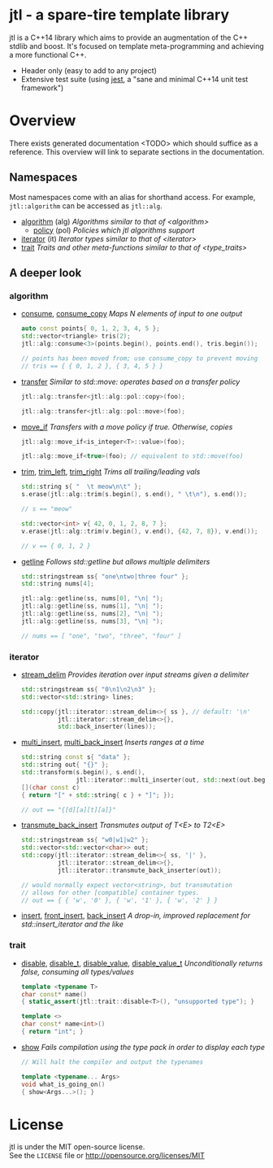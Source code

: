 # jtl - a spare-tire template library
jtl is a C++14 library which aims to provide an augmentation of the C++ stdlib and boost. It's focused on template meta-programming and achieving a more functional C++.

  * Header only (easy to add to any project)
  * Extensive test suite (using [jest](https://github.com/jeaye/jest), a "sane and minimal C++14 unit test framework")

# Overview
There exists generated documentation \<TODO\> which should suffice as a reference. This overview will link to separate sections in the documentation.

## Namespaces
Most namespaces come with an alias for shorthand access. For example, `jtl::algorithm` can be accessed as `jtl::alg`.

  * [algorithm]() (alg)
    *Algorithms similar to that of \<algorithm\>*
    * [policy]() (pol)
      *Policies which jtl algorithms support*
  * [iterator]() (it)
    *Iterator types similar to that of \<iterator\>*
  * [trait]()
    *Traits and other meta-functions similar to that of \<type_traits\>*

## A deeper look

### algorithm

  * [consume](), [consume_copy]()
    *Maps N elements of input to one output*  
    ```cpp
    auto const points{ 0, 1, 2, 3, 4, 5 };
    std::vector<triangle> tris(2);
    jtl::alg::consume<3>(points.begin(), points.end(), tris.begin());

    // points has been moved from; use consume_copy to prevent moving
    // tris == { { 0, 1, 2 }, { 3, 4, 5 } }
    ```
  * [transfer]()
    *Similar to std::move: operates based on a transfer policy*  
    ```cpp
    jtl::alg::transfer<jtl::alg::pol::copy>(foo);

    jtl::alg::transfer<jtl::alg::pol::move>(foo);
    ```
  * [move_if]()
    *Transfers with a move policy if true. Otherwise, copies*  
    ```cpp
    jtl::alg::move_if<is_integer<T>::value>(foo);

    jtl::alg::move_if<true>(foo); // equivalent to std::move(foo)
    ```
  * [trim](), [trim_left](), [trim_right]()
    *Trims all trailing/leading vals*
    ```cpp
    std::string s{ "  \t meow\n\t" };
    s.erase(jtl::alg::trim(s.begin(), s.end(), " \t\n"), s.end());

    // s == "meow"

    std::vector<int> v{ 42, 0, 1, 2, 8, 7 };
    v.erase(jtl::alg::trim(v.begin(), v.end(), {42, 7, 8}), v.end());

    // v == { 0, 1, 2 }
    ```
  * [getline]()
    *Follows std::getline but allows multiple delimiters*
    ```cpp
    std::stringstream ss{ "one\ntwo|three four" };
    std::string nums[4];

    jtl::alg::getline(ss, nums[0], "\n| ");
    jtl::alg::getline(ss, nums[1], "\n| ");
    jtl::alg::getline(ss, nums[2], "\n| ");
    jtl::alg::getline(ss, nums[3], "\n| ");
    
    // nums == [ "one", "two", "three", "four" ]
    ```

### iterator

  * [stream_delim]()
    *Provides iteration over input streams given a delimiter*
    ```cpp
    std::stringstream ss{ "0\n1\n2\n3" };
    std::vector<std::string> lines;

    std::copy(jtl::iterator::stream_delim<>{ ss }, // default: '\n'
              jtl::iterator::stream_delim<>{},
              std::back_inserter(lines));
    ```
  * [multi_insert](), [multi_back_insert]()
    *Inserts ranges at a time*
    ```cpp
    std::string const s{ "data" };
    std::string out{ "{}" };
    std::transform(s.begin(), s.end(),
                   jtl::iterator::multi_inserter(out, std::next(out.begin())),
    [](char const c)
    { return "[" + std::string{ c } + "]"; });
    
    // out == "{[d][a][t][a]}"
    ```
  * [transmute_back_insert]()
    *Transmutes output of T\<E\> to T2\<E\>*
    ```cpp
    std::stringstream ss{ "w0|w1|w2" };
    std::vector<std::vector<char>> out;
    std::copy(jtl::iterator::stream_delim<>{ ss, '|' },
              jtl::iterator::stream_delim<>{},
              jtl::iterator::transmute_back_inserter(out));
    
    // would normally expect vector<string>, but transmutation
    // allows for other [compatible] container types.
    // out == { { 'w', '0' }, { 'w', '1' }, { 'w', '2' } }
    ```
  * [insert](), [front_insert](), [back_insert]()
    *A drop-in, improved replacement for std::insert_iterator and the like*

### trait

  * [disable](), [disable_t](), [disable_value](), [disable_value_t]()
    *Unconditionally returns false, consuming all types/values*
    ```cpp
    template <typename T>
    char const* name()
    { static_assert(jtl::trait::disable<T>(), "unsupported type"); }

    template <>
    char const* name<int>()
    { return "int"; }
    ```
  * [show]()
    *Fails compilation using the type pack in order to display each type*
    ```cpp
    // Will halt the compiler and output the typenames

    template <typename... Args>
    void what_is_going_on()
    { show<Args...>(); } 
    ```

# License
jtl is under the MIT open-source license.  
See the `LICENSE` file or http://opensource.org/licenses/MIT
